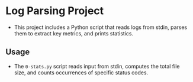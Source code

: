 # Log Parsing Project

- This project includes a Python script that reads logs from stdin, parses them to extract key metrics, and prints statistics.

## Usage

- The `0-stats.py` script reads input from stdin, computes the total file size, and counts occurrences of specific status codes.
